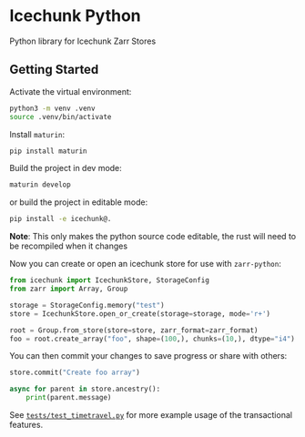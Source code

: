 # Icechunk Python

Python library for Icechunk Zarr Stores

## Getting Started

Activate the virtual environment:

```bash
python3 -m venv .venv
source .venv/bin/activate
```

Install `maturin`:

```bash
pip install maturin
```

Build the project in dev mode:

```bash
maturin develop
```

or build the project in editable mode:

```bash
pip install -e icechunk@.
```

**Note**: This only makes the python source code editable, the rust will need to be recompiled when it changes

Now you can create or open an icechunk store for use with `zarr-python`:

```python
from icechunk import IcechunkStore, StorageConfig
from zarr import Array, Group

storage = StorageConfig.memory("test")
store = IcechunkStore.open_or_create(storage=storage, mode='r+')

root = Group.from_store(store=store, zarr_format=zarr_format)
foo = root.create_array("foo", shape=(100,), chunks=(10,), dtype="i4")
```

You can then commit your changes to save progress or share with others:

```python
store.commit("Create foo array")

async for parent in store.ancestry():
    print(parent.message)
```

See [`tests/test_timetravel.py`](tests/test_timetravel.py) for more example usage of the transactional features.
